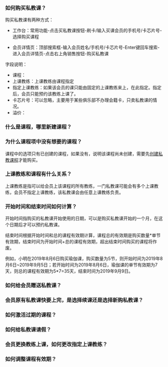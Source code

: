 ### 如何购买私教课？

购买私教课有两种方式：

- 工作台：常用功能-点击买私教课按钮-刷卡/输入买课会员的手机号/卡芯片号-选择购买课程


- 会员详情页：顶部搜索框-输入会员姓名/手机号/卡芯片号-Enter键回车搜索-进入会员详情页-点击右上角销售按钮-购买私教课 

字段说明：

- 课程：
- 上课教练：上课教练由课程指定
- 指定上课教练：如果该会员的课只能由固定的上课教练来上，在此指定。指定后，会员只能预约该教练上课了。
- 卡芯片号：可以忽略，主要用于某些俱乐部不办理会籍卡，只卖私教课的情况。
- 溢价：

### 什么是课程，哪里新建课程？



### 为什么课程项中没有想要的课程？

课程中的选项只有已创建的课程，如果没有，说明该课程尚未创建，需要先[创建私教课程](https://alanfit.github.io/AlanHelpDoc/阿懒工作室版本/私教课/新增私教课)才能购买。

### 上课教练和课程有什么关系？

上课教练是指可以给会员上该课程的所有教练，一门私教课可能会有多个上课教练，会员不指定上课教练，该私教课会由任意上课教练负责。

### 开始时间和结束时间如何计算？

开始时间指购买的私教课开始使用的日期，可以是购买私教课开始的一个月，在这个日期后才可以预约私教课。

结束时间根据开始时间和总的课程有效期计算，课程总的有效期是购买数量*单节有效期，结束时间为开始时间+总的课程有效期，超出结束时间购买的课程将作废。

例如，小明在2019年8月6日购买瑜伽课，购买数量为5节，则开始时间为2019年8月6日~2019年9月5日；若开始时间为2019年8月6日，瑜伽课的单节有效期为7天，则总的课程有效期为5*7=35天，结束时间为2019年9月9日。

### 如何给会员赠送私教课？

### 会员原有私教课快要上完，是选择续课还是选择新购私教课？


### 如何激活过期的课程？

### 如何给私教课请假？

### 会员更换教练上课，如何更改指定上课教练？

### 如何调整课程有效期？



